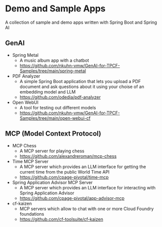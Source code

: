 # Demo and Sample Apps

A collection of sample and demo apps written with Spring Boot and Spring AI

## GenAI
- Spring Metal
  - A music album app with a chatbot
  - https://github.com/nkuhn-vmw/GenAI-for-TPCF-Samples/tree/main/spring-metal
- PDF Analyzer
  - A simple Spring Boot application that lets you upload a PDF document and ask questions about it using your choise of an embedding model and LLM
  - https://github.com/odedia/pdf-analyzer 
- Open WebUI
  - A tool for testing out different models
  - https://github.com/nkuhn-vmw/GenAI-for-TPCF-Samples/tree/main/open-webui-cf 

## MCP (Model Context Protocol)
- MCP Chess
  - A MCP server for playing chess
  - https://github.com/alexandreroman/mcp-chess
- Time MCP Server
  - A MCP server which provides an LLM interface for getting the current time from the public World Time API 
  - https://github.com/cpage-pivotal/time-mcp
- Spring Application Advisor MCP Server
  - A MCP server which provides an LLM interface for interacting with Spring Application Advisor
  - https://github.com/cpage-pivotal/app-advisor-mcp
- cf-kaizen
  - MCP servers which allow to chat with one or more Cloud Foundry foundations
  - https://github.com/cf-toolsuite/cf-kaizen 

